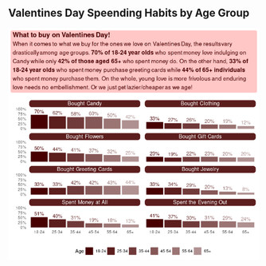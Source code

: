 ## Valentines Day Speending Habits by Age Group

![Valentines Day Spending by Age Group Visualization](valentines-day-age-group-viz.png)
